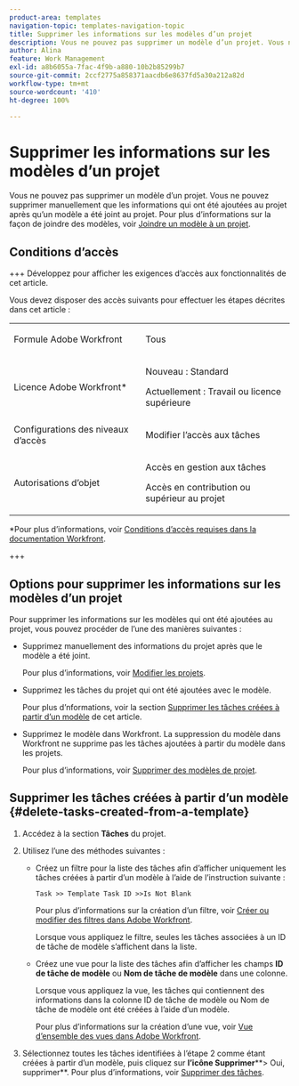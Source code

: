 ```yaml
---
product-area: templates
navigation-topic: templates-navigation-topic
title: Supprimer les informations sur les modèles d’un projet
description: Vous ne pouvez pas supprimer un modèle d’un projet. Vous ne pouvez supprimer manuellement que les informations qui ont été ajoutées au projet après qu’un modèle a été joint au projet. Pour plus d’informations sur la façon de joindre des modèles, voir Joindre un modèle à un projet.
author: Alina
feature: Work Management
exl-id: a8b6055a-7fac-4f9b-a880-10b2b85299b7
source-git-commit: 2ccf2775a858371aacdb6e8637fd5a30a212a82d
workflow-type: tm+mt
source-wordcount: '410'
ht-degree: 100%

---
```


# Supprimer les informations sur les modèles d’un projet

Vous ne pouvez pas supprimer un modèle d’un projet. Vous ne pouvez supprimer manuellement que les informations qui ont été ajoutées au projet après qu’un modèle a été joint au projet. Pour plus d’informations sur la façon de joindre des modèles, voir [Joindre un modèle à un projet](../../../manage-work/projects/create-and-manage-templates/attach-template-to-project.md).

## Conditions d’accès

+++ Développez pour afficher les exigences d’accès aux fonctionnalités de cet article.

Vous devez disposer des accès suivants pour effectuer les étapes décrites dans cet article :

<table style="table-layout:auto"> 
 <col> 
 <col> 
 <tbody> 
  <tr> 
   <td role="rowheader">Formule Adobe Workfront</td> 
   <td> <p>Tous</p> </td> 
  </tr> 
  <tr> 
   <td role="rowheader">Licence Adobe Workfront*</td> 
   <td> <p>Nouveau : Standard</p>
   <p>Actuellement : Travail ou licence supérieure</p> </td> 
  </tr> 
  <tr> 
   <td role="rowheader">Configurations des niveaux d’accès</td> 
   <td> <p>Modifier l’accès aux tâches</p>  </td> 
  </tr> 
  <tr> 
   <td role="rowheader">Autorisations d’objet</td> 
   <td> <p>Accès en gestion aux tâches </p> <p>Accès en contribution ou supérieur au projet </p>  </td> 
  </tr> 
 </tbody> 
</table>

*Pour plus d’informations, voir [Conditions d’accès requises dans la documentation Workfront](/help/quicksilver/administration-and-setup/add-users/access-levels-and-object-permissions/access-level-requirements-in-documentation.md).

+++

## Options pour supprimer les informations sur les modèles d’un projet

Pour supprimer les informations sur les modèles qui ont été ajoutées au projet, vous pouvez procéder de l’une des manières suivantes :

* Supprimez manuellement des informations du projet après que le modèle a été joint.

  Pour plus d’informations, voir [Modifier les projets](../../../manage-work/projects/manage-projects/edit-projects.md).

* Supprimez les tâches du projet qui ont été ajoutées avec le modèle.

  Pour plus d’nformations, voir la section [Supprimer les tâches créées à partir d’un modèle](#delete-tasks-created-from-a-template) de cet article.

* Supprimez le modèle dans Workfront. La suppression du modèle dans Workfront ne supprime pas les tâches ajoutées à partir du modèle dans les projets.

  Pour plus d’informations, voir [Supprimer des modèles de projet](../../../manage-work/projects/create-and-manage-templates/delete-templates.md).

## Supprimer les tâches créées à partir d’un modèle {#delete-tasks-created-from-a-template}

1. Accédez à la section **Tâches** du projet.
1. Utilisez l’une des méthodes suivantes :

   * Créez un filtre pour la liste des tâches afin d’afficher uniquement les tâches créées à partir d’un modèle à l’aide de l’instruction suivante :

     ```
     Task >> Template Task ID >>Is Not Blank
     ```

     Pour plus d’informations sur la création d’un filtre, voir [Créer ou modifier des filtres dans Adobe Workfront](../../../reports-and-dashboards/reports/reporting-elements/create-filters.md).

     Lorsque vous appliquez le filtre, seules les tâches associées à un ID de tâche de modèle s’affichent dans la liste.

   * Créez une vue pour la liste des tâches afin d’afficher les champs **ID de tâche de modèle** ou **Nom de tâche de modèle** dans une colonne.

     Lorsque vous appliquez la vue, les tâches qui contiennent des informations dans la colonne ID de tâche de modèle ou Nom de tâche de modèle ont été créées à l’aide d’un modèle.

     Pour plus d’informations sur la création d’une vue, voir [Vue d’ensemble des vues dans Adobe Workfront](../../../reports-and-dashboards/reports/reporting-elements/views-overview.md).

1. Sélectionnez toutes les tâches identifiées à l’étape 2 comme étant créées à partir d’un modèle, puis cliquez sur **l’icône Supprimer****> Oui, supprimer**. Pour plus d’informations, voir [Supprimer des tâches](../../../manage-work/tasks/manage-tasks/delete-tasks.md).
